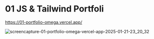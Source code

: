 # 01 JS & Tailwind Portfoli
https://01-portfolio-omega.vercel.app/

![screencapture-01-portfolio-omega-vercel-app-2025-01-21-23_20_32](https://github.com/user-attachments/assets/36d440f2-fea8-40ef-b342-d234f6b7acff)
